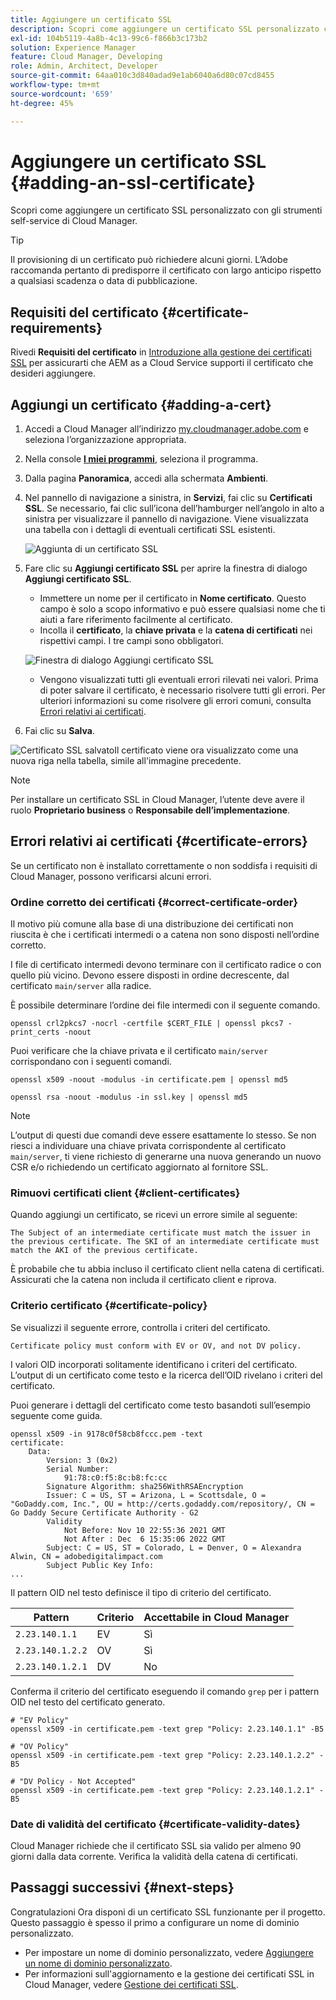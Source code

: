 ```yaml
---
title: Aggiungere un certificato SSL
description: Scopri come aggiungere un certificato SSL personalizzato con gli strumenti self-service di Cloud Manager.
exl-id: 104b5119-4a8b-4c13-99c6-f866b3c173b2
solution: Experience Manager
feature: Cloud Manager, Developing
role: Admin, Architect, Developer
source-git-commit: 64aa010c3d840adad9e1ab6040a6d80c07cd8455
workflow-type: tm+mt
source-wordcount: '659'
ht-degree: 45%

---
```



# Aggiungere un certificato SSL {#adding-an-ssl-certificate}

Scopri come aggiungere un certificato SSL personalizzato con gli strumenti self-service di Cloud Manager.

>[!TIP]
>
>Il provisioning di un certificato può richiedere alcuni giorni. L’Adobe raccomanda pertanto di predisporre il certificato con largo anticipo rispetto a qualsiasi scadenza o data di pubblicazione.

## Requisiti del certificato {#certificate-requirements}

Rivedi **Requisiti del certificato** in [Introduzione alla gestione dei certificati SSL](/help/implementing/cloud-manager/managing-ssl-certifications/introduction.md#requirements) per assicurarti che AEM as a Cloud Service supporti il certificato che desideri aggiungere.

## Aggiungi un certificato {#adding-a-cert}

1. Accedi a Cloud Manager all’indirizzo [my.cloudmanager.adobe.com](https://my.cloudmanager.adobe.com/) e seleziona l’organizzazione appropriata.

1. Nella console **[I miei programmi](/help/implementing/cloud-manager/navigation.md#my-programs)**, seleziona il programma.

1. Dalla pagina **Panoramica**, accedi alla schermata **Ambienti**.

1. Nel pannello di navigazione a sinistra, in **Servizi**, fai clic su **Certificati SSL**. Se necessario, fai clic sull’icona dell’hamburger nell’angolo in alto a sinistra per visualizzare il pannello di navigazione. Viene visualizzata una tabella con i dettagli di eventuali certificati SSL esistenti.

   ![Aggiunta di un certificato SSL](/help/implementing/cloud-manager/assets/ssl/ssl-cert-1.png)

1. Fare clic su **Aggiungi certificato SSL** per aprire la finestra di dialogo **Aggiungi certificato SSL**.

   * Immettere un nome per il certificato in **Nome certificato**. Questo campo è solo a scopo informativo e può essere qualsiasi nome che ti aiuti a fare riferimento facilmente al certificato.
   * Incolla il **certificato**, la **chiave privata** e la **catena di certificati** nei rispettivi campi. I tre campi sono obbligatori.

   ![Finestra di dialogo Aggiungi certificato SSL](/help/implementing/cloud-manager/assets/ssl/ssl-cert-02.png)

   * Vengono visualizzati tutti gli eventuali errori rilevati nei valori. Prima di poter salvare il certificato, è necessario risolvere tutti gli errori.
Per ulteriori informazioni su come risolvere gli errori comuni, consulta [Errori relativi ai certificati](#certificate-errors).

1. Fai clic su **Salva**.

![Certificato SSL salvato](/help/implementing/cloud-manager/assets/ssl/ssl-cert-3.png)Il certificato viene ora visualizzato come una nuova riga nella tabella, simile all&#39;immagine precedente.

>[!NOTE]
>
>Per installare un certificato SSL in Cloud Manager, l’utente deve avere il ruolo **Proprietario business** o **Responsabile dell’implementazione**.

## Errori relativi ai certificati {#certificate-errors}

Se un certificato non è installato correttamente o non soddisfa i requisiti di Cloud Manager, possono verificarsi alcuni errori.

### Ordine corretto dei certificati {#correct-certificate-order}

Il motivo più comune alla base di una distribuzione dei certificati non riuscita è che i certificati intermedi o a catena non sono disposti nell’ordine corretto.

I file di certificato intermedi devono terminare con il certificato radice o con quello più vicino. Devono essere disposti in ordine decrescente, dal certificato `main/server` alla radice.

È possibile determinare l’ordine dei file intermedi con il seguente comando.

```shell
openssl crl2pkcs7 -nocrl -certfile $CERT_FILE | openssl pkcs7 -print_certs -noout
```

Puoi verificare che la chiave privata e il certificato `main/server` corrispondano con i seguenti comandi.

```shell
openssl x509 -noout -modulus -in certificate.pem | openssl md5
```

```shell
openssl rsa -noout -modulus -in ssl.key | openssl md5
```

>[!NOTE]
>
>L’output di questi due comandi deve essere esattamente lo stesso. Se non riesci a individuare una chiave privata corrispondente al certificato `main/server`, ti viene richiesto di generarne una nuova generando un nuovo CSR e/o richiedendo un certificato aggiornato al fornitore SSL.

### Rimuovi certificati client {#client-certificates}

Quando aggiungi un certificato, se ricevi un errore simile al seguente:

```text
The Subject of an intermediate certificate must match the issuer in the previous certificate. The SKI of an intermediate certificate must match the AKI of the previous certificate.
```

È probabile che tu abbia incluso il certificato client nella catena di certificati. Assicurati che la catena non includa il certificato client e riprova.

### Criterio certificato {#certificate-policy}

Se visualizzi il seguente errore, controlla i criteri del certificato.

```text
Certificate policy must conform with EV or OV, and not DV policy.
```

I valori OID incorporati solitamente identificano i criteri del certificato. L’output di un certificato come testo e la ricerca dell’OID rivelano i criteri del certificato.

Puoi generare i dettagli del certificato come testo basandoti sull’esempio seguente come guida.

```text
openssl x509 -in 9178c0f58cb8fccc.pem -text
certificate:
    Data:
        Version: 3 (0x2)
        Serial Number:
            91:78:c0:f5:8c:b8:fc:cc
        Signature Algorithm: sha256WithRSAEncryption
        Issuer: C = US, ST = Arizona, L = Scottsdale, O = "GoDaddy.com, Inc.", OU = http://certs.godaddy.com/repository/, CN = Go Daddy Secure Certificate Authority - G2
        Validity
            Not Before: Nov 10 22:55:36 2021 GMT
            Not After : Dec  6 15:35:06 2022 GMT
        Subject: C = US, ST = Colorado, L = Denver, O = Alexandra Alwin, CN = adobedigitalimpact.com
        Subject Public Key Info:
...
```

Il pattern OID nel testo definisce il tipo di criterio del certificato.

| Pattern | Criterio | Accettabile in Cloud Manager |
|---|---|---|
| `2.23.140.1.1` | EV | Sì |
| `2.23.140.1.2.2` | OV | Sì |
| `2.23.140.1.2.1` | DV | No |

Conferma il criterio del certificato eseguendo il comando `grep` per i pattern OID nel testo del certificato generato.

```shell
# "EV Policy"
openssl x509 -in certificate.pem -text grep "Policy: 2.23.140.1.1" -B5

# "OV Policy"
openssl x509 -in certificate.pem -text grep "Policy: 2.23.140.1.2.2" -B5

# "DV Policy - Not Accepted"
openssl x509 -in certificate.pem -text grep "Policy: 2.23.140.1.2.1" -B5
```

### Date di validità del certificato {#certificate-validity-dates}

Cloud Manager richiede che il certificato SSL sia valido per almeno 90 giorni dalla data corrente. Verifica la validità della catena di certificati.

## Passaggi successivi {#next-steps}

Congratulazioni Ora disponi di un certificato SSL funzionante per il progetto. Questo passaggio è spesso il primo a configurare un nome di dominio personalizzato.

* Per impostare un nome di dominio personalizzato, vedere [Aggiungere un nome di dominio personalizzato](/help/implementing/cloud-manager/custom-domain-names/add-custom-domain-name.md).
* Per informazioni sull&#39;aggiornamento e la gestione dei certificati SSL in Cloud Manager, vedere [Gestione dei certificati SSL](/help/implementing/cloud-manager/managing-ssl-certifications/managing-certificates.md).
